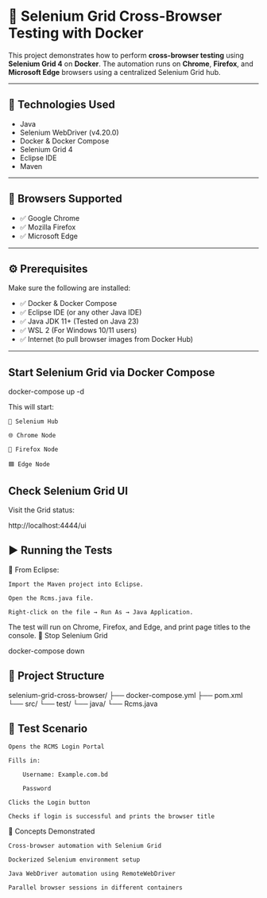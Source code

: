 # 🚀 Selenium Grid Cross-Browser Testing with Docker

This project demonstrates how to perform **cross-browser testing** using **Selenium Grid 4** on **Docker**. The automation runs on **Chrome**, **Firefox**, and **Microsoft Edge** browsers using a centralized Selenium Grid hub.

---

## 🧰 Technologies Used

- Java
- Selenium WebDriver (v4.20.0)
- Docker & Docker Compose
- Selenium Grid 4
- Eclipse IDE
- Maven

---

## 🧪 Browsers Supported

- ✅ Google Chrome
- ✅ Mozilla Firefox
- ✅ Microsoft Edge

---

## ⚙️ Prerequisites

Make sure the following are installed:

- ✅ Docker & Docker Compose
- ✅ Eclipse IDE (or any other Java IDE)
- ✅ Java JDK 11+ (Tested on Java 23)
- ✅ WSL 2 (For Windows 10/11 users)
- ✅ Internet (to pull browser images from Docker Hub)

---

## Start Selenium Grid via Docker Compose

docker-compose up -d

This will start:

    🧠 Selenium Hub

    🌐 Chrome Node

    🦊 Firefox Node

    🟦 Edge Node

## Check Selenium Grid UI

Visit the Grid status:

http://localhost:4444/ui

## ▶️ Running the Tests
🔸 From Eclipse:

    Import the Maven project into Eclipse.

    Open the Rcms.java file.

    Right-click on the file → Run As → Java Application.

The test will run on Chrome, Firefox, and Edge, and print page titles to the console.
🛑 Stop Selenium Grid

docker-compose down

## 📁 Project Structure

selenium-grid-cross-browser/
├── docker-compose.yml
├── pom.xml
└── src/
    └── test/
        └── java/
            └── Rcms.java

## 🔐 Test Scenario

    Opens the RCMS Login Portal

    Fills in:

        Username: Example.com.bd

        Password

    Clicks the Login button

    Checks if login is successful and prints the browser title

🧠 Concepts Demonstrated

    Cross-browser automation with Selenium Grid

    Dockerized Selenium environment setup

    Java WebDriver automation using RemoteWebDriver

    Parallel browser sessions in different containers

